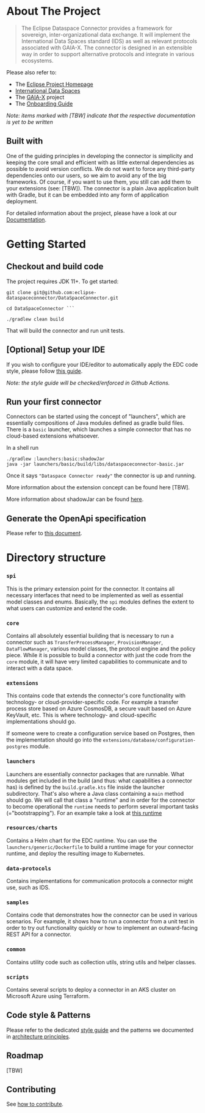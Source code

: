 # About The Project

> The Eclipse Dataspace Connector provides a framework for sovereign, inter-organizational data exchange. It will implement the International Data Spaces standard (IDS) as well as relevant protocols associated with GAIA-X. The connector is designed in an extensible way in order to support alternative protocols and integrate in various ecosystems.

Please also refer to:

- The [Eclipse Project Homepage](https://projects.eclipse.org/projects/technology.dataspaceconnector)
- [International Data Spaces](https://www.internationaldataspaces.org)
- The [GAIA-X](https://gaia-x.eu) project
- The [Onboarding Guide](onboarding.md)

_Note: items marked with [TBW] indicate that the respective documentation is yet to be written_

## Built with

One of the guiding principles in developing the connector is simplicity and keeping the core small and efficient with as
little external dependencies as possible to avoid version conflicts. We do not want to force any third-party
dependencies onto our users, so we aim to avoid any of the big frameworks. Of course, if you want to use them, you still
can add them to your extensions (see: [TBW]). The connector is a plain Java application built with Gradle, but it can be
embedded into any form of application deployment.

For detailed information about the project, please have a look at our [Documentation](/docs/README.md).

# Getting Started

## Checkout and build code

The project requires JDK 11+. To get started:

``` shell 
git clone git@github.com:eclipse-dataspaceconnector/DataSpaceConnector.git

cd DataSpaceConnector ```

./gradlew clean build
```

That will build the connector and run unit tests.

## [Optional] Setup your IDE

If you wish to configure your IDE/editor to automatically apply the EDC code style, please
follow [this guide](styleguide.md).

_Note: the style guide will be checked/enforced in Github Actions._

## Run your first connector

Connectors can be started using the concept of "launchers", which are essentially compositions of Java modules defined
as gradle build files. There is a `basic` launcher, which launches a simple connector that has no cloud-based extensions
whatsoever.

In a shell run

```shell
./gradlew :launchers:basic:shadowJar
java -jar launchers/basic/build/libs/dataspaceconnector-basic.jar
```

Once it says `"Dataspace Connector ready"` the connector is up and running.

More information about the extension concept can be found here [TBW].

More information about shadowJar can be found [here](https://github.com/johnrengelman/shadow).

## Generate the OpenApi specification

Please refer to [this document](./openapi.md).

# Directory structure

### `spi`

This is the primary extension point for the connector. It contains all necessary interfaces that need to be implemented
as well as essential model classes and enums. Basically, the `spi` modules defines the extent to what users can
customize and extend the code.

### `core`

Contains all absolutely essential building that is necessary to run a connector such as `TransferProcessManager`,
`ProvisionManager`, `DataFlowManager`, various model classes, the protocol engine and the policy piece. While it is
possible to build a connector with just the code from the `core` module, it will have very limited capabilities to
communicate and to interact with a data space.

### `extensions`

This contains code that extends the connector's core functionality with technology- or cloud-provider-specific code. For
example a transfer process store based on Azure CosmosDB, a secure vault based on Azure KeyVault, etc. This is where
technology- and cloud-specific implementations should go.

If someone were to create a configuration service based on Postgres, then the implementation should go into
the `extensions/database/configuration-postgres` module.

### `launchers`

Launchers are essentially connector packages that are runnable. What modules get included in the build (and thus: what
capabilities a connector has) is defined by the `build.gradle.kts` file inside the launcher subdirectory. That's also
where a Java class containing a `main` method should go. We will call that class a "runtime" and in order for the
connector to become operational the `runtime` needs to perform several important tasks (="bootstrapping"). For an
example take a look at
[this runtime](launchers/basic/src/main/java/org/eclipse/dataspaceconnector/runtime/ConnectorRuntime.java)

### `resources/charts`

Contains a Helm chart for the EDC runtime. You can use the `launchers/generic/Dockerfile` to build a runtime image
for your connector runtime, and deploy the resulting image to Kubernetes.

### `data-protocols`

Contains implementations for communication protocols a connector might use, such as IDS.

### `samples`

Contains code that demonstrates how the connector can be used in various scenarios. For example, it shows how to run a
connector from a unit test in order to try out functionality quickly or how to implement an outward-facing REST API for
a connector.

### `common`

Contains utility code such as collection utils, string utils and helper classes.

### `scripts`

Contains several scripts to deploy a connector in an AKS cluster on Microsoft Azure using Terraform.

## Code style & Patterns

Please refer to the dedicated [style guide](styleguide.md) and the patterns we documented in [architecture principles](docs/architecture-principles.md).

## Roadmap

[TBW]

## Contributing

See [how to contribute](CONTRIBUTING.md).

